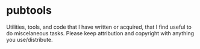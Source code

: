 # pubtools
Utilities, tools, and code that I have written or acquired, that I find useful to do miscelaneous tasks. Please keep attribution and copyright with anything you use/distribute.
